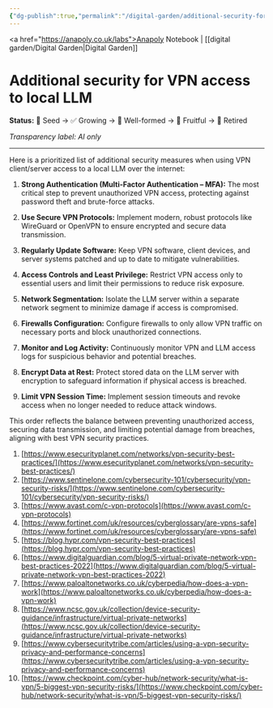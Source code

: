```yaml
---
{"dg-publish":true,"permalink":"/digital-garden/additional-security-for-vpn-client-server-access-to-local-llm-1/","tags":["molecule"],"created":"2025-08-24T16:22:02.105+01:00","updated":"2025-09-03T15:25:43.769+01:00"}
---
```


<a href="https://anapoly.co.uk/labs">Anapoly Notebook</a> | [[digital garden/Digital Garden\|Digital Garden]] 

# Additional security for VPN access to local LLM

**Status:** 🔸 Seed → ✅ Growing → 🔸 Well-formed → 🔸 Fruitful → 🔸 Retired

*Transparency label: AI only*

---

Here is a prioritized list of additional security measures when using VPN client/server access to a local LLM over the internet:

1. **Strong Authentication (Multi-Factor Authentication – MFA):** The most critical step to prevent unauthorized VPN access, protecting against password theft and brute-force attacks.
    
2. **Use Secure VPN Protocols:** Implement modern, robust protocols like WireGuard or OpenVPN to ensure encrypted and secure data transmission.
    
3. **Regularly Update Software:** Keep VPN software, client devices, and server systems patched and up to date to mitigate vulnerabilities.
    
4. **Access Controls and Least Privilege:** Restrict VPN access only to essential users and limit their permissions to reduce risk exposure.
    
5. **Network Segmentation:** Isolate the LLM server within a separate network segment to minimize damage if access is compromised.
    
6. **Firewalls Configuration:** Configure firewalls to only allow VPN traffic on necessary ports and block unauthorized connections.
    
7. **Monitor and Log Activity:** Continuously monitor VPN and LLM access logs for suspicious behavior and potential breaches.
    
8. **Encrypt Data at Rest:** Protect stored data on the LLM server with encryption to safeguard information if physical access is breached.
    
9. **Limit VPN Session Time:** Implement session timeouts and revoke access when no longer needed to reduce attack windows.
    

This order reflects the balance between preventing unauthorized access, securing data transmission, and limiting potential damage from breaches, aligning with best VPN security practices.

1. [https://www.esecurityplanet.com/networks/vpn-security-best-practices/](https://www.esecurityplanet.com/networks/vpn-security-best-practices/)
2. [https://www.sentinelone.com/cybersecurity-101/cybersecurity/vpn-security-risks/](https://www.sentinelone.com/cybersecurity-101/cybersecurity/vpn-security-risks/)
3. [https://www.avast.com/c-vpn-protocols](https://www.avast.com/c-vpn-protocols)
4. [https://www.fortinet.com/uk/resources/cyberglossary/are-vpns-safe](https://www.fortinet.com/uk/resources/cyberglossary/are-vpns-safe)
5. [https://blog.hypr.com/vpn-security-best-practices](https://blog.hypr.com/vpn-security-best-practices)
6. [https://www.digitalguardian.com/blog/5-virtual-private-network-vpn-best-practices-2022](https://www.digitalguardian.com/blog/5-virtual-private-network-vpn-best-practices-2022)
7. [https://www.paloaltonetworks.co.uk/cyberpedia/how-does-a-vpn-work](https://www.paloaltonetworks.co.uk/cyberpedia/how-does-a-vpn-work)
8. [https://www.ncsc.gov.uk/collection/device-security-guidance/infrastructure/virtual-private-networks](https://www.ncsc.gov.uk/collection/device-security-guidance/infrastructure/virtual-private-networks)
9. [https://www.cybersecuritytribe.com/articles/using-a-vpn-security-privacy-and-performance-concerns](https://www.cybersecuritytribe.com/articles/using-a-vpn-security-privacy-and-performance-concerns)
10. [https://www.checkpoint.com/cyber-hub/network-security/what-is-vpn/5-biggest-vpn-security-risks/](https://www.checkpoint.com/cyber-hub/network-security/what-is-vpn/5-biggest-vpn-security-risks/)